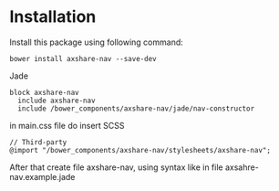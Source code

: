 # Installation
Install this package using following command:
```
bower install axshare-nav --save-dev
```
Jade
```
block axshare-nav
  include axshare-nav
  include /bower_components/axshare-nav/jade/nav-constructor
```
in main.css file do insert
SCSS
```
// Third-party
@import "/bower_components/axshare-nav/stylesheets/axshare-nav";
```
After that create file axshare-nav, using syntax like in file axsahre-nav.example.jade
